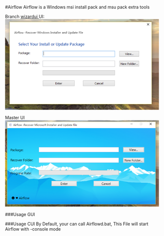 #Airflow
Airflow is a Windows msi install pack and msu pack extra tools

Branch [ wizardui ](https://github.com/fstudio/Airflow/tree/wizardui)  UI:    
![Airflow](./images/airflow.png)

Master UI
![Airflow](./images/airflownew.png)


###Usage GUI


###Usage CUI
By Default, your can call Airflowd.bat, This File will start Airflow with -console mode
